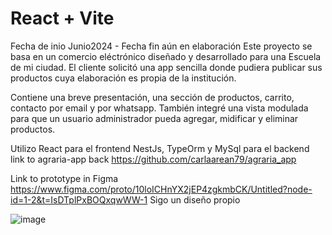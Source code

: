 # React + Vite
Fecha de inio Junio2024 - Fecha fin aún en elaboración
Este proyecto se basa en un comercio eléctrónico diseñado y desarrollado para una Escuela de mi ciudad. El cliente solicitó una app sencilla donde pudiera publicar sus productos cuya elaboración es propia de la institución.

Contiene una breve presentación, una sección de productos, carrito, contacto por email y por whatsapp.
También integré una vista modulada para que un usuario administrador pueda agregar, midificar y eliminar productos.

Utilizo React para el frontend
NestJs, TypeOrm y MySql para el backend link to agraria-app back https://github.com/carlaarean79/agraria_app

Link to prototype in Figma https://www.figma.com/proto/10loICHnYX2jEP4zgkmbCK/Untitled?node-id=1-2&t=IsDTplPxBOQxqwWW-1
Sigo un diseño propio

![image](https://github.com/user-attachments/assets/0f8ca30b-c1cc-4b8b-a97a-748de69c616a)
